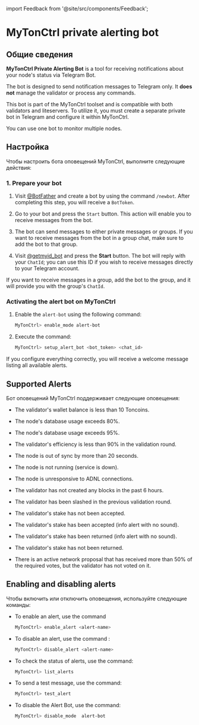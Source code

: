 import Feedback from '@site/src/components/Feedback';

# MyTonCtrl private alerting bot

## Общие сведения

**MyTonCtrl Private Alerting Bot** is a tool for receiving notifications about your node's status via Telegram Bot.

The bot is designed to send notification messages to Telegram only. It **does not** manage the validator or process any commands.

This bot is part of the MyTonCtrl toolset and is compatible with both validators and liteservers. To utilize it, you must create a separate private bot in Telegram and configure it within MyTonCtrl.

You can use one bot to monitor multiple nodes.

## Настройка

Чтобы настроить бота оповещений MyTonCtrl, выполните следующие действия:

### 1. Prepare your bot

1. Visit [@BotFather](https://t.me/BotFather) and create a bot by using the command `/newbot`. After completing this step, you will receive a `BotToken`.

2. Go to your bot and press the `Start` button. This action will enable you to receive messages from the bot.

3. The bot can send messages to either private messages or groups. If you want to receive messages from the bot in a group chat, make sure to add the bot to that group.

4. Visit [@getmyid_bot](\[https://t.me/getmyid_bot]\(https://t.me/getmyid_bot\)) and press the **Start** button. The bot will reply with your `ChatId`; you can use this ID if you wish to receive messages directly to your Telegram account.

If you want to receive messages in a group, add the bot to the group, and it will provide you with the group's `ChatId`.

### Activating the alert bot on MyTonCtrl

1. Enable the `alert-bot` using the following command:

    ```bash
    MyTonCtrl> enable_mode alert-bot
    ```

2. Execute the command:

    ```bash
    MyTonCtrl> setup_alert_bot <bot_token> <chat_id>
    ```

If you configure everything correctly, you will receive a welcome message listing all available alerts.

## Supported Alerts

Бот оповещений MyTonCtrl поддерживает следующие оповещения:

- The validator's wallet balance is less than 10 Toncoins.

- The node's database usage exceeds 80%.

- The node's database usage exceeds 95%.

- The validator's efficiency is less than 90% in the validation round.

- The node is out of sync by more than 20 seconds.

- The node is not running (service is down).

- The node is unresponsive to ADNL connections.

- The validator has not created any blocks in the past 6 hours.

- The validator has been slashed in the previous validation round.

- The validator's stake has not been accepted.

- The validator's stake has been accepted (info alert with no sound).

- The validator's stake has been returned (info alert with no sound).

- The validator's stake has not been returned.

- There is an active network proposal that has received more than 50% of the required votes, but the validator has not voted on it.

## Enabling and disabling alerts

Чтобы включить или отключить оповещения, используйте следующие команды:

- To enable an alert, use the command
    ```bash
    MyTonCtrl> enable_alert <alert-name>
    ```
- To disable an alert, use the command :
    ```bash
    MyTonCtrl> disable_alert <alert-name>
    ```
- To check the status of alerts, use the command:
    ```bash
    MyTonCtrl> list_alerts
    ```
- To send a test message, use the command:
    ```bash
    MyTonCtrl> test_alert
    ```
- To disable the Alert Bot, use the command:
    ```bash
    MyTonCtrl> disable_mode  alert-bot
    ```

<Feedback />

